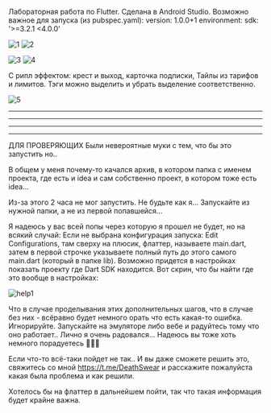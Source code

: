 Лабораторная работа по Flutter. 
Сделана в Android Studio.
Возможно важное для запуска (из pubspec.yaml):
version: 1.0.0+1
environment:
  sdk: '>=3.2.1 <4.0.0'
  
![1](https://github.com/DeathSwear/effective_flutter_lab/assets/66869182/7f05912e-715c-4719-9cd8-eed808da7db9) ![2](https://github.com/DeathSwear/effective_flutter_lab/assets/66869182/6ef81f32-21ee-496e-a7c3-5ff5239b751f)

![3](https://github.com/DeathSwear/effective_flutter_lab/assets/66869182/25107f72-6feb-46bb-bc95-268fe3c2e286) ![4](https://github.com/DeathSwear/effective_flutter_lab/assets/66869182/b3e1bfbd-503d-4c13-91e0-0db4432124c2)

С рипл эффектом: крест и выход, карточка подписки, Тайлы из тарифов и лимитов.
Тэги можно выделить и убрать выделение соответственно.

![5](https://github.com/DeathSwear/effective_flutter_lab/assets/66869182/de2d1026-a777-4ab0-a744-8fcb1b7629a1)



-------------------------------------------
-------------------------------------------
-------------------------------------------
-------------------------------------------

ДЛЯ ПРОВЕРЯЮЩИХ
Были невероятные муки с тем, что бы это запустить но..

В общем у меня почему-то качался архив, в котором папка с именем проекта, где есть и idea и сам собственно проект, в котором тоже есть idea... 

Из-за этого 2 часа не мог запустить. Не будьте как я... Запускайте из нужной папки, а не из первой попавшейся...


Я надеюсь у вас всей попы через которую я прошел не будет, но на всякий случай:
Если не выбрана конфигурация запуска: Edit Configurations, там сверху на плюсик, флаттер, называете main.dart, затем в первой строчке указываете полный путь до этого самого main.dart (который в папке lib).
Возможно придется в настройках показать проекту где Dart SDK находится. Вот скрин, что бы найти где это вообще в настройках:

![help1](https://github.com/DeathSwear/effective_flutter_lab/assets/66869182/4da95162-7fe8-478b-b66a-df96f358442e)



Что в случае проделывания этих дополнительных шагов, что в случае без них - всёравно будет немного орать что есть какая-то ошибка. Игнорируйте. Запускайте на эмуляторе либо вебе и 
радуйтесь тому что оно работает.. Лично я очень радовался... Надеюсь вы тоже хоть немного порадуетесь 🥹🥹🥹


Если что-то всё-таки пойдет не так.. И вы даже сможете решить это, свяжитесь со мной https://t.me/DeathSwear и расскажите пожалуйста какая была проблема и как решили.

Хотелось бы на флаттер в дальнейшем пойти, так что такая информация будет крайне важна.


